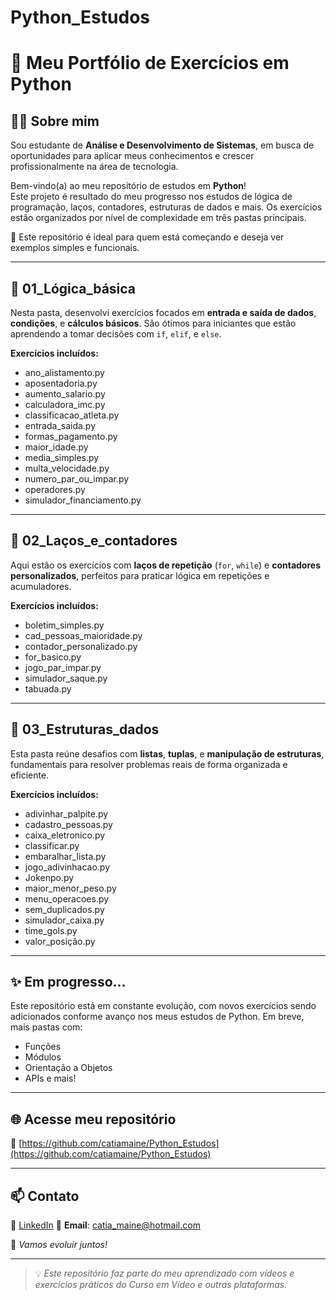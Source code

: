 # Python_Estudos
# 🐍 Meu Portfólio de Exercícios em Python

## 🙋‍♀️ Sobre mim

Sou estudante de **Análise e Desenvolvimento de Sistemas**, em busca de oportunidades para aplicar meus conhecimentos e crescer profissionalmente na área de tecnologia.

Bem-vindo(a) ao meu repositório de estudos em **Python**!  
Este projeto é resultado do meu progresso nos estudos de lógica de programação, laços, contadores, estruturas de dados e mais. Os exercícios estão organizados por nível de complexidade em três pastas principais.

📁 Este repositório é ideal para quem está começando e deseja ver exemplos simples e funcionais.

---

## 📂 01_Lógica_básica

Nesta pasta, desenvolvi exercícios focados em **entrada e saída de dados**, **condições**, e **cálculos básicos**. São ótimos para iniciantes que estão aprendendo a tomar decisões com `if`, `elif`, e `else`.

**Exercícios incluídos:**

- ano_alistamento.py
- aposentadoria.py
- aumento_salario.py
- calculadora_imc.py
- classificacao_atleta.py
- entrada_saida.py
- formas_pagamento.py
- maior_idade.py
- media_simples.py
- multa_velocidade.py
- numero_par_ou_impar.py
- operadores.py
- simulador_financiamento.py

---

## 📂 02_Laços_e_contadores

Aqui estão os exercícios com **laços de repetição** (`for`, `while`) e **contadores personalizados**, perfeitos para praticar lógica em repetições e acumuladores.

**Exercícios incluídos:**

- boletim_simples.py
- cad_pessoas_maioridade.py
- contador_personalizado.py
- for_basico.py
- jogo_par_impar.py
- simulador_saque.py
- tabuada.py

---

## 📂 03_Estruturas_dados

Esta pasta reúne desafios com **listas**, **tuplas**, e **manipulação de estruturas**, fundamentais para resolver problemas reais de forma organizada e eficiente.

**Exercícios incluídos:**

- adivinhar_palpite.py
- cadastro_pessoas.py
- caixa_eletronico.py
- classificar.py
- embaralhar_lista.py
- jogo_adivinhacao.py
- Jokenpo.py
- maior_menor_peso.py
- menu_operacoes.py
- sem_duplicados.py
- simulador_caixa.py
- time_gols.py
- valor_posição.py

---

## ✨ Em progresso...

Este repositório está em constante evolução, com novos exercícios sendo adicionados conforme avanço nos meus estudos de Python. Em breve, mais pastas com:

- Funções
- Módulos
- Orientação a Objetos
- APIs e mais!

---

## 🌐 Acesse meu repositório

🔗 [https://github.com/catiamaine/Python_Estudos](https://github.com/catiamaine/Python_Estudos)

---

## 📫 Contato

🔗 [LinkedIn](https://www.linkedin.com/in/catia-maine-campos-8a6b39193/)
📧 **Email**: catia_maine@hotmail.com

🚀 *Vamos evoluir juntos!*

---

> 💡 *Este repositório faz parte do meu aprendizado com vídeos e exercícios práticos do Curso em Vídeo e outras plataformas.*
